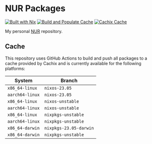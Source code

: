 # NUR Packages

[![Built with Nix](https://img.shields.io/static/v1?logo=nixos&logoColor=white&label=&message=Built%20with%20Nix&color=41439a)](https://nixos.org/)
[![Build and Populate Cache](https://github.com/FedericoSchonborn/nur-packages/actions/workflows/main.yaml/badge.svg)](https://github.com/FedericoSchonborn/nur-packages/actions/workflows/main.yaml)
[![Cachix Cache](https://img.shields.io/badge/cachix-federicoschonborn-blue.svg)](https://federicoschonborn.cachix.org)

My personal [NUR](https://github.com/nix-community/NUR) repository.

## Cache

This repository uses GitHub Actions to build and push all packages to a cache
provided by Cachix and is currently available for the following platforms:

| System          | Branch                 |
|-----------------|------------------------|
| `x86_64-linux`  | `nixos-23.05`          |
| `aarch64-linux` | `nixos-23.05`          |
| `x86_64-linux`  | `nixos-unstable`       |
| `aarch64-linux` | `nixos-unstable`       |
| `x86_64-linux`  | `nixpkgs-unstable`     |
| `aarch64-linux` | `nixpkgs-unstable`     |
| `x86_64-darwin` | `nixpkgs-23.05-darwin` |
| `x86_64-darwin` | `nixpkgs-unstable`     |
